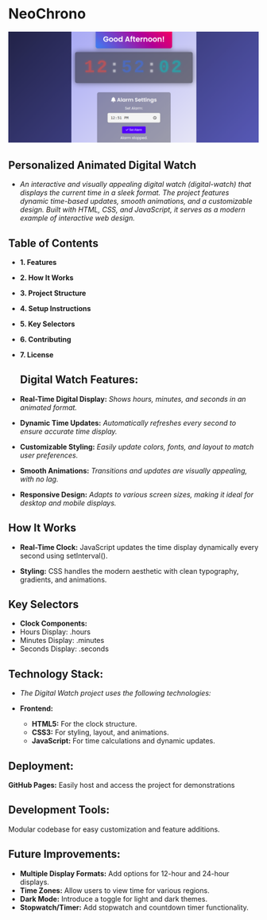 # NeoChrono

![Preview](./assets/preview.png)

## Personalized Animated Digital Watch

- *An interactive and visually appealing digital watch (digital-watch) that displays the current time in a sleek format. The project features dynamic time-based updates, smooth animations, and a customizable design. Built with HTML, CSS, and JavaScript, it serves as a modern example of interactive web design.*

## Table of Contents
- **1. Features**
- **2. How It Works**
- **3. Project Structure**
- **4. Setup Instructions**
- **5. Key Selectors**
- **6. Contributing**
- **7. License**

  ## Digital Watch Features:
- **Real-Time Digital Display:**
*Shows hours, minutes, and seconds in an animated format.*

- **Dynamic Time Updates:**
*Automatically refreshes every second to ensure accurate time display.*

- **Customizable Styling:**
*Easily update colors, fonts, and layout to match user preferences.*

- **Smooth Animations:**
*Transitions and updates are visually appealing, with no lag.*

- **Responsive Design:**
*Adapts to various screen sizes, making it ideal for desktop and mobile displays.*

## How It Works
- **Real-Time Clock:**
JavaScript updates the time display dynamically every second using setInterval().

- **Styling:**
CSS handles the modern aesthetic with clean typography, gradients, and animations.

## Key Selectors
- **Clock Components:**
- Hours Display: .hours
- Minutes Display: .minutes
- Seconds Display: .seconds

##  Technology Stack:
- *The Digital Watch project uses the following technologies:*

- **Frontend:**
  - **HTML5:** For the clock structure.
  - **CSS3:** For styling, layout, and animations.
  - **JavaScript:** For time calculations and dynamic updates.

## Deployment:
**GitHub Pages:** Easily host and access the project for demonstrations

## Development Tools:
Modular codebase for easy customization and feature additions.

## Future Improvements:
- **Multiple Display Formats:** Add options for 12-hour and 24-hour displays.
- **Time Zones:** Allow users to view time for various regions.
- **Dark Mode:** Introduce a toggle for light and dark themes.
- **Stopwatch/Timer:** Add stopwatch and countdown timer functionality.

